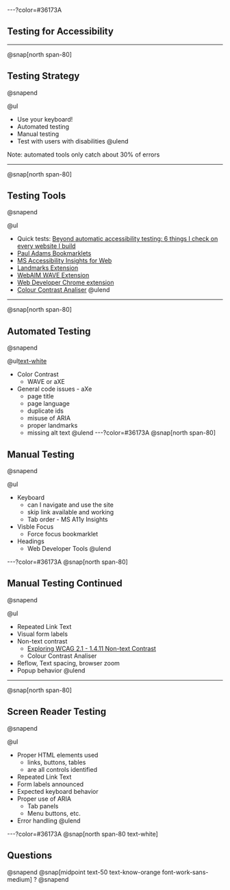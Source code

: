 ---?color=#36173A
## Testing for Accessibility

---
@snap[north span-80]
## Testing Strategy
@snapend

@ul
- Use your keyboard!
- Automated testing
- Manual testing
- Test with users with disabilities
@ulend

Note: automated tools only catch about 30% of errors

---
@snap[north span-80]
## Testing Tools
@snapend

@ul[](false)
- Quick tests: [Beyond automatic accessibility testing: 6 things I check on every website I build](https://www.matuzo.at/blog/beyond-automatic-accessibility-testing-6-things-i-check-on-every-website-i-build/)
- [Paul Adams Bookmarklets](http://www.pauljadam.com/bookmarklets/)
- [MS Accessibility Insights for Web](https://accessibilityinsights.io/docs/en/web/overview)
- [Landmarks Extension](https://github.com/matatk/landmarks)
- [WebAIM WAVE Extension](https://wave.webaim.org/extension/)
- [Web Developer Chrome extension](https://chrispederick.com/work/web-developer/)
- [Colour Contrast Analiser](https://developer.paciellogroup.com/resources/contrastanalyser/)
@ulend

---
@snap[north span-80]
## Automated Testing 
@snapend

@ul[text-white]()
- Color Contrast
  - WAVE or aXE
- General code issues - aXe
  - page title
  - page language
  - duplicate ids
  - misuse of ARIA
  - proper landmarks
  - missing alt text
@ulend
---?color=#36173A
@snap[north span-80]
## Manual Testing
@snapend


@ul
- Keyboard
  - can I navigate and use the site
  - skip link available and working
  - Tab order - MS A11y Insights
- Visble Focus
  - Force focus bookmarklet
- Headings
  - Web Developer Tools
@ulend

---?color=#36173A
@snap[north span-80]
## Manual Testing Continued
@snapend


@ul
- Repeated Link Text
- Visual form labels
- Non-text contrast
  - [Exploring WCAG 2.1 - 1.4.11 Non-text Contrast](https://knowbility.org/blog/2018/WCAG21-1411Contrast/)
  - Colour Contrast Analiser
- Reflow, Text spacing, browser zoom
- Popup behavior
@ulend

---
@snap[north span-80]
## Screen Reader Testing
@snapend

@ul
- Proper HTML elements used
  - links, buttons, tables
  - are all controls identified
- Repeated Link Text
- Form labels announced
- Expected keyboard behavior
- Proper use of ARIA
  - Tab panels
  - Menu buttons, etc.
- Error handling
@ulend


---?color=#36173A
@snap[north span-80 text-white]
## Questions
@snapend
@snap[midpoint text-50 text-know-orange font-work-sans-medium]
?
@snapend
